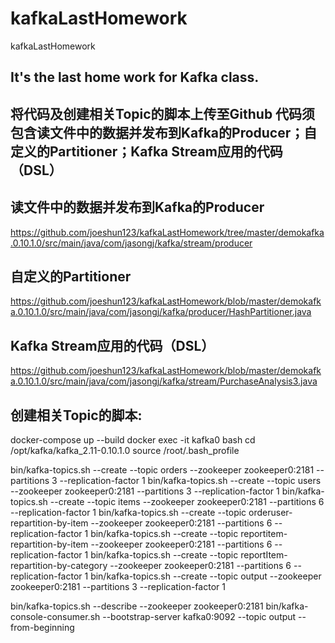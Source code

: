 # kafkaLastHomework
kafkaLastHomework

It's the last home work for Kafka class.
------------------------------------------
将代码及创建相关Topic的脚本上传至Github
代码须包含读文件中的数据并发布到Kafka的Producer；自定义的Partitioner；Kafka Stream应用的代码（DSL）
------------------------------------------

读文件中的数据并发布到Kafka的Producer
------------------------------------------
https://github.com/joeshun123/kafkaLastHomework/tree/master/demokafka.0.10.1.0/src/main/java/com/jasongj/kafka/stream/producer

自定义的Partitioner
------------------------------------------
https://github.com/joeshun123/kafkaLastHomework/blob/master/demokafka.0.10.1.0/src/main/java/com/jasongj/kafka/producer/HashPartitioner.java

Kafka Stream应用的代码（DSL）
------------------------------------------
https://github.com/joeshun123/kafkaLastHomework/blob/master/demokafka.0.10.1.0/src/main/java/com/jasongj/kafka/stream/PurchaseAnalysis3.java

创建相关Topic的脚本:
------------------------------------------
docker-compose up --build
docker exec -it kafka0 bash
cd /opt/kafka/kafka_2.11-0.10.1.0
source /root/.bash_profile

bin/kafka-topics.sh --create --topic orders --zookeeper zookeeper0:2181 --partitions 3 --replication-factor 1
bin/kafka-topics.sh --create --topic users --zookeeper zookeeper0:2181 --partitions 3 --replication-factor 1
bin/kafka-topics.sh --create --topic items --zookeeper zookeeper0:2181 --partitions 6 --replication-factor 1
bin/kafka-topics.sh --create --topic orderuser-repartition-by-item --zookeeper zookeeper0:2181 --partitions 6 --replication-factor 1
bin/kafka-topics.sh --create --topic reportitem-repartition-by-item --zookeeper zookeeper0:2181 --partitions 6 --replication-factor 1
bin/kafka-topics.sh --create --topic reportItem-repartition-by-category --zookeeper zookeeper0:2181 --partitions 6 --replication-factor 1
bin/kafka-topics.sh --create --topic output --zookeeper zookeeper0:2181 --partitions 3 --replication-factor 1

bin/kafka-topics.sh --describe --zookeeper zookeeper0:2181
bin/kafka-console-consumer.sh --bootstrap-server kafka0:9092 --topic output --from-beginning
